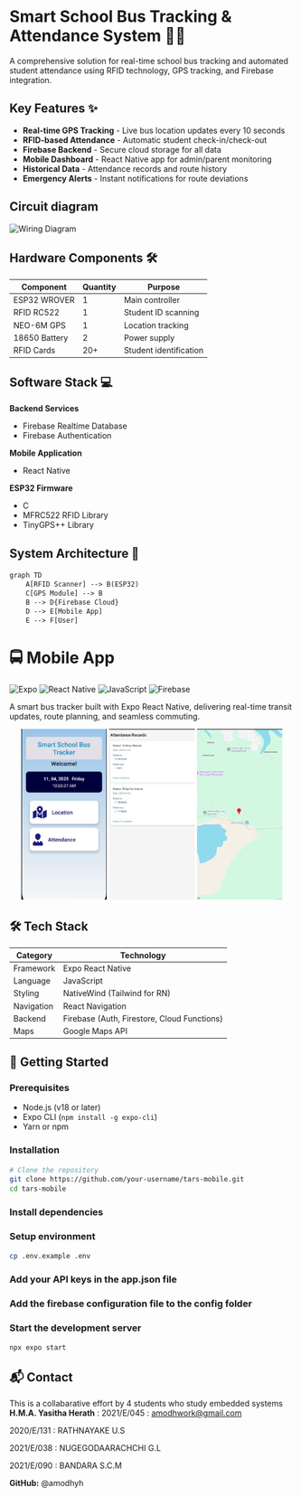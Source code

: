 # Smart School Bus Tracking & Attendance System 🚌📱

A comprehensive solution for real-time school bus tracking and automated student attendance using RFID technology, GPS tracking, and Firebase integration.


## Key Features ✨
- **Real-time GPS Tracking** - Live bus location updates every 10 seconds
- **RFID-based Attendance** - Automatic student check-in/check-out
- **Firebase Backend** - Secure cloud storage for all data
- **Mobile Dashboard** - React Native app for admin/parent monitoring
- **Historical Data** - Attendance records and route history
- **Emergency Alerts** - Instant notifications for route deviations

## Circuit diagram
![Wiring Diagram](https://github.com/user-attachments/assets/53aceaec-2968-482f-9ef0-428b3433af1e)

## Hardware Components 🛠️
| Component | Quantity | Purpose |
|-----------|----------|---------|
| ESP32 WROVER | 1 | Main controller |
| RFID RC522 | 1 | Student ID scanning |
| NEO-6M GPS | 1 | Location tracking |
| 18650 Battery | 2 | Power supply |
| RFID Cards | 20+ | Student identification |

## Software Stack 💻
**Backend Services**
- Firebase Realtime Database
- Firebase Authentication

**Mobile Application**
- React Native

**ESP32 Firmware**
- C 
- MFRC522 RFID Library
- TinyGPS++ Library

## System Architecture 📡
```mermaid
graph TD
    A[RFID Scanner] --> B(ESP32)
    C[GPS Module] --> B
    B --> D{Firebase Cloud}
    D --> E[Mobile App]
    E --> F[User]
```
# 🚍 Mobile App

![Expo](https://img.shields.io/badge/expo-1C1E24?style=for-the-badge&logo=expo&logoColor=white)
![React Native](https://img.shields.io/badge/react_native-%2320232a.svg?style=for-the-badge&logo=react&logoColor=%2361DAFB)
![JavaScript](https://img.shields.io/badge/javascript-%23323330.svg?style=for-the-badge&logo=javascript&logoColor=%23F7DF1E)
![Firebase](https://img.shields.io/badge/Firebase-039BE5?style=for-the-badge&logo=Firebase&logoColor=white)

A smart bus tracker built with Expo React Native, delivering real-time transit updates, route planning, and seamless commuting.

<div align="center">
  <img src="/assets/screen1.png" width="30%" alt="Home Screen" />
  <img src="/assets/screen2.png" width="30%" alt="Map View" />
  <img src="/assets/screen3.png" width="30%" alt="Route Details" />
</div>



## 🛠 Tech Stack
| Category          | Technology                          |
|-------------------|-------------------------------------|
| Framework         | Expo React Native                   |
| Language          | JavaScript                          |
| Styling           | NativeWind (Tailwind for RN)        |
| Navigation        | React Navigation                   |
| Backend           | Firebase (Auth, Firestore, Cloud Functions) |
| Maps              | Google Maps API                    |

## 🚀 Getting Started

### Prerequisites
- Node.js (v18 or later)
- Expo CLI (`npm install -g expo-cli`)
- Yarn or npm

### Installation
```bash
# Clone the repository
git clone https://github.com/your-username/tars-mobile.git
cd tars-mobile
```
### Install dependencies

### Setup environment
```bash
cp .env.example .env
```
### Add your API keys in the app.json file
### Add the firebase configuration file to the config folder

### Start the development server
```bash
npx expo start
```

## 📬 Contact
This is a collabarative effort by 4 students who study embedded systems
**H.M.A. Yasitha Herath** : 2021/E/045 : amodhwork@gmail.com

2020/E/131 : RATHNAYAKE U.S 

2021/E/038 : NUGEGODAARACHCHI G.L 

2021/E/090 : BANDARA S.C.M 


**GitHub:** @amodhyh
